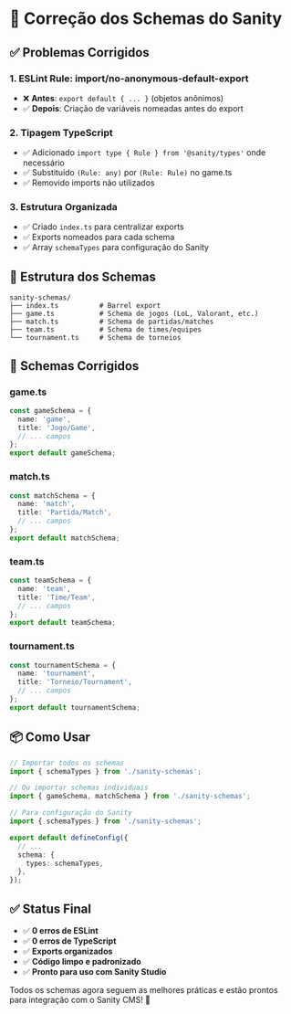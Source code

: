 # 🧹 Correção dos Schemas do Sanity

## ✅ Problemas Corrigidos

### 1. **ESLint Rule: import/no-anonymous-default-export**
- ❌ **Antes**: `export default { ... }` (objetos anônimos)
- ✅ **Depois**: Criação de variáveis nomeadas antes do export

### 2. **Tipagem TypeScript**
- ✅ Adicionado `import type { Rule } from '@sanity/types'` onde necessário
- ✅ Substituído `(Rule: any)` por `(Rule: Rule)` no game.ts
- ✅ Removido imports não utilizados

### 3. **Estrutura Organizada**
- ✅ Criado `index.ts` para centralizar exports
- ✅ Exports nomeados para cada schema
- ✅ Array `schemaTypes` para configuração do Sanity

## 📁 Estrutura dos Schemas

```
sanity-schemas/
├── index.ts          # Barrel export
├── game.ts           # Schema de jogos (LoL, Valorant, etc.)
├── match.ts          # Schema de partidas/matches
├── team.ts           # Schema de times/equipes
└── tournament.ts     # Schema de torneios
```

## 🎯 Schemas Corrigidos

### game.ts
```typescript
const gameSchema = {
  name: 'game',
  title: 'Jogo/Game',
  // ... campos
};
export default gameSchema;
```

### match.ts
```typescript
const matchSchema = {
  name: 'match', 
  title: 'Partida/Match',
  // ... campos
};
export default matchSchema;
```

### team.ts
```typescript
const teamSchema = {
  name: 'team',
  title: 'Time/Team', 
  // ... campos
};
export default teamSchema;
```

### tournament.ts
```typescript
const tournamentSchema = {
  name: 'tournament',
  title: 'Torneio/Tournament',
  // ... campos
};
export default tournamentSchema;
```

## 📦 Como Usar

```typescript
// Importar todos os schemas
import { schemaTypes } from './sanity-schemas';

// Ou importar schemas individuais
import { gameSchema, matchSchema } from './sanity-schemas';

// Para configuração do Sanity
import { schemaTypes } from './sanity-schemas';

export default defineConfig({
  // ...
  schema: {
    types: schemaTypes,
  },
});
```

## ✅ Status Final

- ✅ **0 erros de ESLint**
- ✅ **0 erros de TypeScript** 
- ✅ **Exports organizados**
- ✅ **Código limpo e padronizado**
- ✅ **Pronto para uso com Sanity Studio**

Todos os schemas agora seguem as melhores práticas e estão prontos para integração com o Sanity CMS! 🚀
